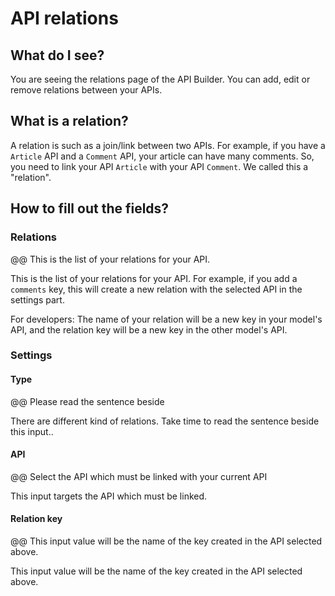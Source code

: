 # API relations

## What do I see?

You are seeing the relations page of the API Builder. You can add, edit or
remove relations between your APIs.

## What is a relation?

A relation is such as a join/link between two APIs. For example, if
you have a `Article` API and a `Comment` API, your article can have many
comments. So, you need to link your API `Article` with your API `Comment`.
We called this a "relation".

## How to fill out the fields?

### Relations

@@ This is the list of your relations for your API.

This is the list of your relations for your API. For example, if you add a
`comments` key, this will create a new relation with the selected API in the
settings part.

For developers: The name of your relation will be a new key in your model's
API, and the relation key will be a new key in the other model's API.

### Settings

#### Type

@@ Please read the sentence beside

There are different kind of relations. Take time to read the sentence beside
this input..

#### API

@@ Select the API which must be linked with your current API

This input targets the API which must be linked.

#### Relation key

@@ This input value will be the name of the key created in the API selected above.

This input value will be the name of the key created in the API selected above.
